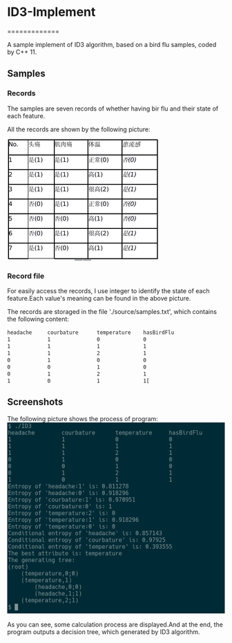 # ID3-Implement
=============

A sample implement of ID3 algorithm, based on a bird flu samples, coded by C++ 11.

## Samples
### Records
The samples are seven records of whether having bir flu and their state of each feature.

All the records are shown by the following picture:

![](./Screenshots/samples.png)

### Record file
For easily access the records, I use integer to identify the state of each feature.Each value's meaning can be found in the above picture.

The records are storaged in the file './source/samples.txt', which contains the following content:
```
headache     courbature      temperature    hasBirdFlu
1            1               0              0
1            1               1              1
1            1               2              1
0            1               0              0
0            0               1              0
0            1               2              1
1            0               1              1[
```

## Screenshots

The following picture shows the process of program:
![](./Screenshots/Screenshot-1.png)

As you can see, some calculation process are displayed.And at the end, the program outputs a decision tree, which generated by ID3 algorithm.
